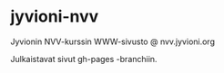 jyvioni-nvv
===========

Jyvionin NVV-kurssin WWW-sivusto @ nvv.jyvioni.org

Julkaistavat sivut gh-pages -branchiin.
